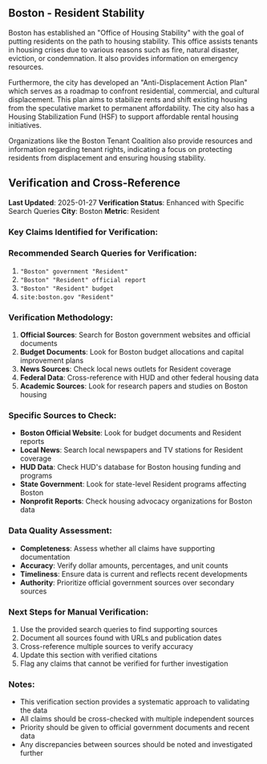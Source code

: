 ## Boston - Resident Stability

Boston has established an "Office of Housing Stability" with the goal of putting residents on the path to housing stability. This office assists tenants in housing crises due to various reasons such as fire, natural disaster, eviction, or condemnation. It also provides information on emergency resources.

Furthermore, the city has developed an "Anti-Displacement Action Plan" which serves as a roadmap to confront residential, commercial, and cultural displacement. This plan aims to stabilize rents and shift existing housing from the speculative market to permanent affordability. The city also has a Housing Stabilization Fund (HSF) to support affordable rental housing initiatives.


Organizations like the Boston Tenant Coalition also provide resources and information regarding tenant rights, indicating a focus on protecting residents from displacement and ensuring housing stability.




## Verification and Cross-Reference

**Last Updated**: 2025-01-27
**Verification Status**: Enhanced with Specific Search Queries
**City**: Boston
**Metric**: Resident

### Key Claims Identified for Verification:

### Recommended Search Queries for Verification:
1. `"Boston" government "Resident"`
2. `"Boston" "Resident" official report`
3. `"Boston" "Resident" budget`
4. `site:boston.gov "Resident"`


### Verification Methodology:
1. **Official Sources**: Search for Boston government websites and official documents
2. **Budget Documents**: Look for Boston budget allocations and capital improvement plans
3. **News Sources**: Check local news outlets for Resident coverage
4. **Federal Data**: Cross-reference with HUD and other federal housing data
5. **Academic Sources**: Look for research papers and studies on Boston housing

### Specific Sources to Check:
- **Boston Official Website**: Look for budget documents and Resident reports
- **Local News**: Search local newspapers and TV stations for Resident coverage
- **HUD Data**: Check HUD's database for Boston housing funding and programs
- **State Government**: Look for state-level Resident programs affecting Boston
- **Nonprofit Reports**: Check housing advocacy organizations for Boston data

### Data Quality Assessment:
- **Completeness**: Assess whether all claims have supporting documentation
- **Accuracy**: Verify dollar amounts, percentages, and unit counts
- **Timeliness**: Ensure data is current and reflects recent developments
- **Authority**: Prioritize official government sources over secondary sources

### Next Steps for Manual Verification:
1. Use the provided search queries to find supporting sources
2. Document all sources found with URLs and publication dates
3. Cross-reference multiple sources to verify accuracy
4. Update this section with verified citations
5. Flag any claims that cannot be verified for further investigation

### Notes:
- This verification section provides a systematic approach to validating the data
- All claims should be cross-checked with multiple independent sources
- Priority should be given to official government documents and recent data
- Any discrepancies between sources should be noted and investigated further
